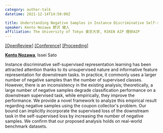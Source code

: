 ```yaml
---
category: author-talk
datetime: 2021-12-14T14:50:00Z

title: Understanding Negative Samples in Instance Discriminative Self-supervised Representation Learning
speaker: Kento Nozawa 野沢 健人
affiliation: The University of Tokyo 東京大学, RIKEN AIP 理研AIP
---
```


[[OpenReview]](https://openreview.net/forum?id=pZ5X_svdPQ)
[[Conference]](https://neurips.cc/Conferences/2021/Schedule?showEvent=27316)
[[Proceeding]](https://proceedings.neurips.cc/paper/2021/hash/2dace78f80bc92e6d7493423d729448e-Abstract.html)

[**Kento Nozawa**](https://nzw0301.github.io), Issei Sato

Instance discriminative self-supervised representation learning has been attracted attention thanks to its unsupervised nature and informative feature representation for downstream tasks. In practice, it commonly uses a larger number of negative samples than the number of supervised classes. However, there is an inconsistency in the existing analysis; theoretically, a large number of negative samples degrade classification performance on a downstream supervised task, while empirically, they improve the performance. We provide a novel framework to analyze this empirical result regarding negative samples using the coupon collector's problem. Our bound can implicitly incorporate the supervised loss of the downstream task in the self-supervised loss by increasing the number of negative samples. We confirm that our proposed analysis holds on real-world benchmark datasets.
